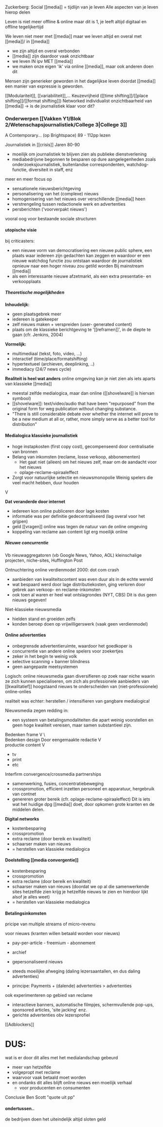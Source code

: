 
Zuckerberg: Social [[media]] = tijdlijn van je leven
Alle aspecten van je leven hierop delen

Leven is niet meer offline & online
maar dit is 1, je leeft altijd digitaal en offline tegelijkertijd

We leven niet meer met [[media]] maar we leven altijd en overal met [[media]]/ in [[media]]
- we zijn altijd en overal verbonden
- [[media]] zijn daardoor vaak onzichtbaar
- we leven IN ipv MET [[media]]
- we maken onze eigen 'ik' via online [[media]], maar ook anderen doen dit

Mensen zijn generieker geworden in het dagelijkse leven doordat [[media]] een manier van expressie is geworden.


[[Modulariteit]], [[variabiliteit]],...
Keuzevrijheid ([[time shifting]]/[[place shifting]]/[[format shifting]])
Networked individualist
onzichtbaarheid van [[media]]
-> is de journalistiek klaar voor dit?

### Onderwerpen [[Vakken Y1/Blok 2/Wetenschapsjournalistiek/College 3|College 3]]

A Contemporary... (op Brightspace)
89 - 112pp lezen

Journalistiek in [[crisis]]
Jaren 80-90
- moeilijk om journalistiek te blijven zien als publieke dienstverlening
- mediabedrijvne begonnen te besparen op dure aangelegenheden zoals onderzoeksjournalistiek, buitenlandse correspondenten, watchdog-functie, diversiteit in staff, enz


meer en meer focus op
- sensationele nieuwsberichtgeving
- personalisering van het (complexe) nieuws 
- homogenisering van het nieuws over verschillende [[media]] heen
- verstrengeling tussen redactionele werk en advertenties
- persberichten ('voorverpakt nieuws')

vooral oog voor bestaande sociale structuren


#### utopische visie
bij criticasters:
- een nieuwe vorm van democratisering een nieuwe public sphere, een plaats waar iedereen zijn gedachten kan zeggen en waardoor er een nieuwe watchdog functie zou ontstaan waardoor de journalistiek opnieuw naar een hoger niveau zou getild worden
Bij mainstream [[media]]
- als een interessante nieuwe afzetmarkt, als een extra presentatie- en verkoopplaats


##### Theoretische mogelijkheden
**Inhoudelijk:**
- geen plaatsgebrek meer
- iedereen is gatekeeper
- zelf nieuws maken + verspreiden (user- generated content)
- plaats om de klassieke berichtgeving te '[[reframen]]', in de diepte te gaan (cfr. Jenkins, 2004)

**Vormelijk:**
- multimediaal (tekst, foto, video, ...)
- interactief (time/place/formatshifting)
- hypertextueel (archieven, deeplinking, ..)
- immediacy (24/7 news cycle)

**Realiteit is heel wat anders**
online omgeving kan je niet zien als iets aparts van klassieke [[media]]
- meestal zelfde medialogica, maar dan online ([[shovelware]] is hiervan symbool)
- [[shovelware]]: text/video/audio that have been "repurposed" from the original form for weg publication without changing substance.
- "There is still considerable debate over whether the internet will prove to be a new medium at all or, rather, more simply serve as a better tool for distribution"


#### Medialogica klassieke journalistiek
- hoge instapkosten (first copy cost), gecompenseerd door centralisatie van bronnen
- Belang van inkomsten (reclame, losse verkoop, abbonementen)
	- Het gaat niet (alleen) om het nieuws zelf, maar om de aandacht voor het nieuws
	- oplage-reclame-spiraaleffect
- Zorgt voor natuurlijke selectie en nieuwsmonopolie
Weinig spelers die veel macht hebben, duur houden

V

**Dat veranderde door internet**
- iedereen kon online publiceren door lage kosten
- informatie was per definitie gedecentraliseerd (lag overal voor het grijpen)
- geld [[vragen]] online was tegen de natuur van de online omgeving
- koppeling van reclame aan content ligt erg moeilijk online

##### Nieuwe concurrentie
Vb nieuwaggregatoren (vb Google News, Yahoo, AOL)
kleinschalige projecten, niche-sites, Huffington Post

Ontnuchtering online verdienmodel
2000: dot com crash

- aanbieden van kwaliteitscontent was even duur als in de echte wereld
- wat bespaard werd door lage distributiekosten, ging verloren door gebrek aan verkoop- en reclame-inkomsten
- ook toen al waren er heel wat ontslagrondes (NYT, CBS) Dit is dus geen nieuws gegeven!

Niet-klassieke nieuwsmedia
- hielden stand en groeiden zelfs
- konden beroep doen op vrijwilligerswerk (vaak geen verdienmodel)

#### Online advertenties
- onbegrensde advertentieruimte, waardoor het goedkoper is
- concurrentie van andere online spelers voor zoekertjes
- zeker in het begin te weinig volk
- selective scanning + banner blindness
- geen aangepaste meetsystemen

Logisch: online nieuwsmedia gaan diversifieren op zoek naar niche waarin ze zich kunnen specialiseren, om zich als professionele aanbieders van [[kwalitatief]] hoogstaand nieuws te onderscheiden van (niet-professionele) online-onlies

realiteit was echter: herstellen / intensifieren van gangbare medialogica!

Nieuwsmedia zegen redding in:
- een systeem van betalingsmodaliteiten die apart weinig voorstellen en geen hoge kwaliteit vereisen, maar samen substantieel zijn.

Bedenken frame
V                                     \                      
Bedenken design                  Door eengemaakte redactie
V                                       
productie content
V
- tv 
- print
- etc

Interfirm convergence/crossmedia partnerships
- samenwerking, fusies, concentratiebeweging
- crosspromotion, efficient inzetten personeel en apparatuur, hergebruik van contnet
- genereren groter bereik (cfr. oplage-reclame-spiraaleffect)
Dit is iets wat het huidige dpg [[media]] doet, door opkomen grote kranten en de middelen delen.

**Digital networks**
- kostenbesparing
- crosspromotion
- extra reclame (door bereik en kwaliteit)
- schaarser maken van nieuws
- = herstellen van klassieke medialogica

#### Doelstelling [[media convergentie]]
- kostenbesparing
- crosspromotion
- extra reclame (door bereik en kwaliteit)
- schaarser maken van nieuws (doordat we op al die samenwerkende sites hetzelfde zien krijg je hetzelfde nieuws te zien en hierdoor lijkt alsof je alles weet)
- = herstellen van klassieke medialogica

#### Betalingsinkomsten
pricipe van multiple streams of micro-revenu

voor nieuws (kranten willen betaald worden voor nieuws)
- pay-per-article - freemium - abonnement
- archief
- gepersonaliseerd nieuws

- steeds moeilijke afweging (daling lezersaantallen, en dus daling advertenties)

- principe: Payments + (dalende) advertenties > advertenties

ook experimenteren op gebied van reclame
- interactieve banners, automatische filmpjes, schermvullende pop-ups, sponsored articles, 'site jacking' enz.
- gerichte advertenties obv lezersprofiel

[[Adblockers]]

# DUS:
wat is er door dit alles met het medialandschap gebeurd
- meer van hetzelfde
- volgepropt met reclame
- waarvoor vaak betaald moet worden
- en ondanks dit alles blijft online nieuws een moeilijk verhaal
	- voor producenten en consumenten

Conclusie Ben Scott
"quote uit pp"


#### ondertussen..
de bedrijven doen het uiteindelijk altijd sloten geld

